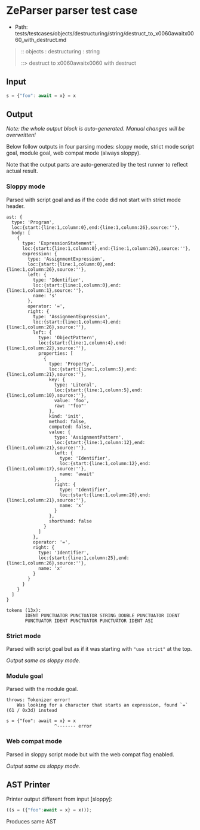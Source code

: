 # ZeParser parser test case

- Path: tests/testcases/objects/destructuring/string/destruct_to_x0060awaitx0060_with_destruct.md

> :: objects : destructuring : string
>
> ::> destruct to x0060awaitx0060 with destruct

## Input

`````js
s = {"foo": await = x} = x
`````

## Output

_Note: the whole output block is auto-generated. Manual changes will be overwritten!_

Below follow outputs in four parsing modes: sloppy mode, strict mode script goal, module goal, web compat mode (always sloppy).

Note that the output parts are auto-generated by the test runner to reflect actual result.

### Sloppy mode

Parsed with script goal and as if the code did not start with strict mode header.

`````
ast: {
  type: 'Program',
  loc:{start:{line:1,column:0},end:{line:1,column:26},source:''},
  body: [
    {
      type: 'ExpressionStatement',
      loc:{start:{line:1,column:0},end:{line:1,column:26},source:''},
      expression: {
        type: 'AssignmentExpression',
        loc:{start:{line:1,column:0},end:{line:1,column:26},source:''},
        left: {
          type: 'Identifier',
          loc:{start:{line:1,column:0},end:{line:1,column:1},source:''},
          name: 's'
        },
        operator: '=',
        right: {
          type: 'AssignmentExpression',
          loc:{start:{line:1,column:4},end:{line:1,column:26},source:''},
          left: {
            type: 'ObjectPattern',
            loc:{start:{line:1,column:4},end:{line:1,column:22},source:''},
            properties: [
              {
                type: 'Property',
                loc:{start:{line:1,column:5},end:{line:1,column:21},source:''},
                key: {
                  type: 'Literal',
                  loc:{start:{line:1,column:5},end:{line:1,column:10},source:''},
                  value: 'foo',
                  raw: '"foo"'
                },
                kind: 'init',
                method: false,
                computed: false,
                value: {
                  type: 'AssignmentPattern',
                  loc:{start:{line:1,column:12},end:{line:1,column:21},source:''},
                  left: {
                    type: 'Identifier',
                    loc:{start:{line:1,column:12},end:{line:1,column:17},source:''},
                    name: 'await'
                  },
                  right: {
                    type: 'Identifier',
                    loc:{start:{line:1,column:20},end:{line:1,column:21},source:''},
                    name: 'x'
                  }
                },
                shorthand: false
              }
            ]
          },
          operator: '=',
          right: {
            type: 'Identifier',
            loc:{start:{line:1,column:25},end:{line:1,column:26},source:''},
            name: 'x'
          }
        }
      }
    }
  ]
}

tokens (13x):
       IDENT PUNCTUATOR PUNCTUATOR STRING_DOUBLE PUNCTUATOR IDENT
       PUNCTUATOR IDENT PUNCTUATOR PUNCTUATOR IDENT ASI
`````

### Strict mode

Parsed with script goal but as if it was starting with `"use strict"` at the top.

_Output same as sloppy mode._

### Module goal

Parsed with the module goal.

`````
throws: Tokenizer error!
    Was looking for a character that starts an expression, found `=` (61 / 0x3d) instead

s = {"foo": await = x} = x
                  ^------- error
`````


### Web compat mode

Parsed in sloppy script mode but with the web compat flag enabled.

_Output same as sloppy mode._

## AST Printer

Printer output different from input [sloppy]:

````js
((s = ({"foo":await = x} = x)));
````

Produces same AST

